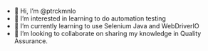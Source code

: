 - 👋 Hi, I’m @ptrckmnlo
- 👀 I’m interested in learning to do automation testing
- 🌱 I’m currently learning to use Selenium Java and WebDriverIO
- 💞️ I’m looking to collaborate on sharing my knowledge in Quality Assurance.

<!---
ptrckmnlo/ptrckmnlo is a ✨ special ✨ repository because its `README.md` (this file) appears on your GitHub profile.
You can click the Preview link to take a look at your changes.
--->

